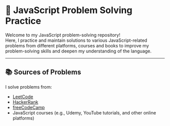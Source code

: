 # 🧠 JavaScript Problem Solving Practice

Welcome to my JavaScript problem-solving repository!  
Here, I practice and maintain solutions to various JavaScript-related problems from different platforms, courses and books to improve my problem-solving skills and deepen my understanding of the language.

---

## 📚 Sources of Problems

I solve problems from:

- [LeetCode](https://leetcode.com/)
- [HackerRank](https://www.hackerrank.com/)
- [freeCodeCamp](https://www.freecodecamp.org/)
- JavaScript courses (e.g., Udemy, YouTube tutorials, and other online platforms)
